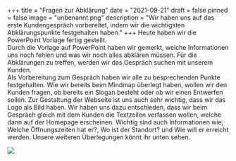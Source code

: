 +++
title = "Fragen zur Abklärung"
date = "2021-09-21"
draft = false
pinned = false
image = "unbenannt.png"
description = "Wir haben uns auf das erste Kundengespräch vorbereitet, indem wir die wichtigsten Abklärungspunkte festgehalten haben."
+++
Heute haben wir die PowerPoint Vorlage fertig gestellt. \
Durch die Vorlage auf PowerPoint haben wir gemerkt, welche Informationen uns noch fehlen und was wir noch alles abklären müssen. Für die Abklärungen zu treffen, werden wir das Gespräch suchen mit unserem Kunden. \
Als Vorbereitung zum Gespräch haben wir alle zu besprechenden Punkte festgehalten. Wie wir bereits beim Mindmap überlegt haben, wollen wir den Kunden fragen, ob bereits ein Slogan besteht oder ob wir einen Entwerfen sollen. Zur Gestaltung der Webseite ist uns auch sehr wichtig, dass wir das Logo als Bild haben. Wir haben uns dazu entschieden, dass wir beim Gespräch gleich mit dem Kunden die Textzeilen verfassen wollen, welche dann auf der Homepage erscheinen. Wichtig sind auch Informationen wie; Welche Öffnungszeiten hat er?, Wo ist der Standort? und Wie will er erreicht werden. Unsere weiteren Überlegungen könnt ihr unten sehen.  

![](unbenannt.png)